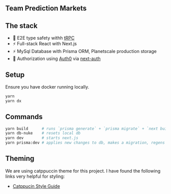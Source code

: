 ## Team Prediction Markets

## The stack

- 🧙 E2E type safety withh [tRPC](https://trpc.io)
- ⚡ Full-stack React with Next.js
- ⚡ MySql Database with Prisma ORM, Planetscale production storage
- 🔐 Authorization using [Auth0](auth0.com) via [next-auth](https://next-auth.js.org/)

## Setup

Ensure you have docker running locally.

```bash
yarn
yarn dx
```

## Commands

```bash
yarn build      # runs `prisma generate` + `prisma migrate` + `next build`
yarn db-nuke    # resets local db
yarn dev        # starts next.js
yarn prisma:dev # applies new changes to db, makes a migration, regens client
```

## Theming

We are using catppuccin theme for this project. I have found the following
links very helpful for styling:

- [Catppucin Style Guide](https://github.com/catppuccin/catppuccin/blob/main/docs/style-guide.md)

